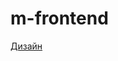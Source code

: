 # m-frontend
[Дизайн](https://www.figma.com/design/dAGbxKbwxFMVMx2yldQw8P/Megafon-(Copy)?node-id=307-2&t=to8Pqlpmy4pHBg3w-0)
